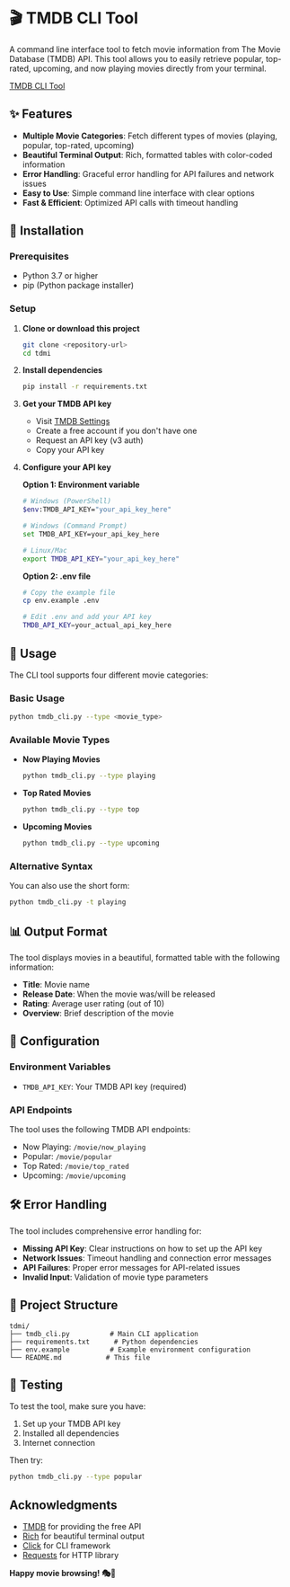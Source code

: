 # 🎬 TMDB CLI Tool

A command line interface tool to fetch movie information from The Movie Database (TMDB) API. This tool allows you to easily retrieve popular, top-rated, upcoming, and now playing movies directly from your terminal.

[TMDB CLI Tool](https://roadmap.sh/projects/tmdb-cli)

## ✨ Features

- **Multiple Movie Categories**: Fetch different types of movies (playing, popular, top-rated, upcoming)
- **Beautiful Terminal Output**: Rich, formatted tables with color-coded information
- **Error Handling**: Graceful error handling for API failures and network issues
- **Easy to Use**: Simple command line interface with clear options
- **Fast & Efficient**: Optimized API calls with timeout handling

## 🚀 Installation

### Prerequisites

- Python 3.7 or higher
- pip (Python package installer)

### Setup

1. **Clone or download this project**
   ```bash
   git clone <repository-url>
   cd tdmi
   ```

2. **Install dependencies**
   ```bash
   pip install -r requirements.txt
   ```

3. **Get your TMDB API key**
   - Visit [TMDB Settings](https://www.themoviedb.org/settings/api)
   - Create a free account if you don't have one
   - Request an API key (v3 auth)
   - Copy your API key

4. **Configure your API key**
   
   **Option 1: Environment variable**
   ```bash
   # Windows (PowerShell)
   $env:TMDB_API_KEY="your_api_key_here"
   
   # Windows (Command Prompt)
   set TMDB_API_KEY=your_api_key_here
   
   # Linux/Mac
   export TMDB_API_KEY="your_api_key_here"
   ```
   
   **Option 2: .env file**
   ```bash
   # Copy the example file
   cp env.example .env
   
   # Edit .env and add your API key
   TMDB_API_KEY=your_actual_api_key_here
   ```

## 📖 Usage

The CLI tool supports four different movie categories:

### Basic Usage

```bash
python tmdb_cli.py --type <movie_type>
```

### Available Movie Types

- **Now Playing Movies**
  ```bash
  python tmdb_cli.py --type playing
  ```

- **Top Rated Movies**
  ```bash
  python tmdb_cli.py --type top
  ```

- **Upcoming Movies**
  ```bash
  python tmdb_cli.py --type upcoming
  ```

### Alternative Syntax

You can also use the short form:
```bash
python tmdb_cli.py -t playing
```

## 📊 Output Format

The tool displays movies in a beautiful, formatted table with the following information:

- **Title**: Movie name
- **Release Date**: When the movie was/will be released
- **Rating**: Average user rating (out of 10)
- **Overview**: Brief description of the movie

## 🔧 Configuration

### Environment Variables

- `TMDB_API_KEY`: Your TMDB API key (required)

### API Endpoints

The tool uses the following TMDB API endpoints:
- Now Playing: `/movie/now_playing`
- Popular: `/movie/popular`
- Top Rated: `/movie/top_rated`
- Upcoming: `/movie/upcoming`

## 🛠️ Error Handling

The tool includes comprehensive error handling for:

- **Missing API Key**: Clear instructions on how to set up the API key
- **Network Issues**: Timeout handling and connection error messages
- **API Failures**: Proper error messages for API-related issues
- **Invalid Input**: Validation of movie type parameters

## 📁 Project Structure

```
tdmi/
├── tmdb_cli.py          # Main CLI application
├── requirements.txt      # Python dependencies
├── env.example          # Example environment configuration
└── README.md           # This file
```

## 🧪 Testing

To test the tool, make sure you have:

1. Set up your TMDB API key
2. Installed all dependencies
3. Internet connection

Then try:
```bash
python tmdb_cli.py --type popular
```

## Acknowledgments

- [TMDB](https://www.themoviedb.org/) for providing the free API
- [Rich](https://github.com/Textualize/rich) for beautiful terminal output
- [Click](https://click.palletsprojects.com/) for CLI framework
- [Requests](https://requests.readthedocs.io/) for HTTP library


**Happy movie browsing! 🎭🍿**


